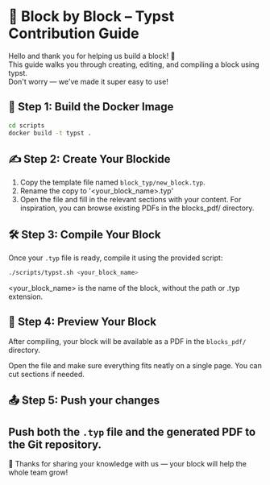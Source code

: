 
# 🧱 Block by Block – Typst Contribution Guide

Hello and thank you for helping us build a block! 🙌  
This guide walks you through creating, editing, and compiling a block using typst.  
Don't worry — we've made it super easy to use!


## 🚀 Step 1: Build the Docker Image

```bash
cd scripts
docker build -t typst .
```
## ✍️ Step 2: Create Your Blockide

1. Copy the template file named `block_typ/new_block.typ`.
2. Rename the copy to '<your_block_name>.typ'
3. Open the file and fill in the relevant sections with your content. For inspiration, you can browse existing PDFs in the blocks_pdf/ directory.


## 🛠️ Step 3: Compile Your Block

Once your `.typ` file is ready, compile it using the provided script:

```bash
./scripts/typst.sh <your_block_name>
```
<your_block_name>  is the name of the block, without the path or .typ extension.

## 📄 Step 4: Preview Your Block

After compiling, your block will be available as a PDF in the `blocks_pdf/` directory.

Open the file and make sure everything fits neatly on a single page. You can cut sections if needed.

##  📤 Step 5: Push your changes

Push both the `.typ` file and the generated PDF to the Git repository.
---

🎉 Thanks for sharing your knowledge with us — your block will help the whole team grow!
